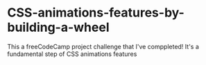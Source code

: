 # CSS-animations-features-by-building-a-wheel
This a freeCodeCamp project challenge that I've comppleted! It's a fundamental step of CSS animations features
